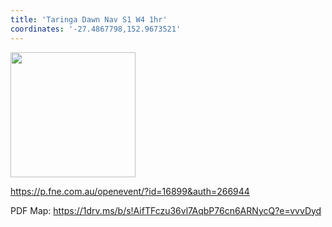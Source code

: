 ```yaml
---
title: 'Taringa Dawn Nav S1 W4 1hr'
coordinates: '-27.4867798,152.9673521'
---
```

<img src="https://doc-00-08-mymaps.googleusercontent.com/untrusted/hostedimage/o2fbn585vcrt3ao71o6a0j9c34/7up3le3hnc9cglc94eculobru0/1688363100000/3_qa3g-a-HBcK3YBy6L69UtbaCxl2qxF/*/6ACtvi-EJI-z0L8VBZtCYyWUzeVJtjuT0DYXp6LhPLfGLpDPHs50PMYYhGtECPi4ej9xSrizecCcasUI19flGy7ReNboAsu80O2sW3oLGvrf6tt_V3cw1xqtRNzx19c-i0pCdR4WxeKcIiUgAkd_z2nBhVzX6n4uAO81feKN_CgsAeof0B608hENJzeUhpBamaSLdsw?session=0&fife" height="200" width="auto" />

https://p.fne.com.au/openevent/?id=16899&auth=266944

PDF Map: https://1drv.ms/b/s!AifTFczu36vl7AqbP76cn6ARNycQ?e=vvvDyd
